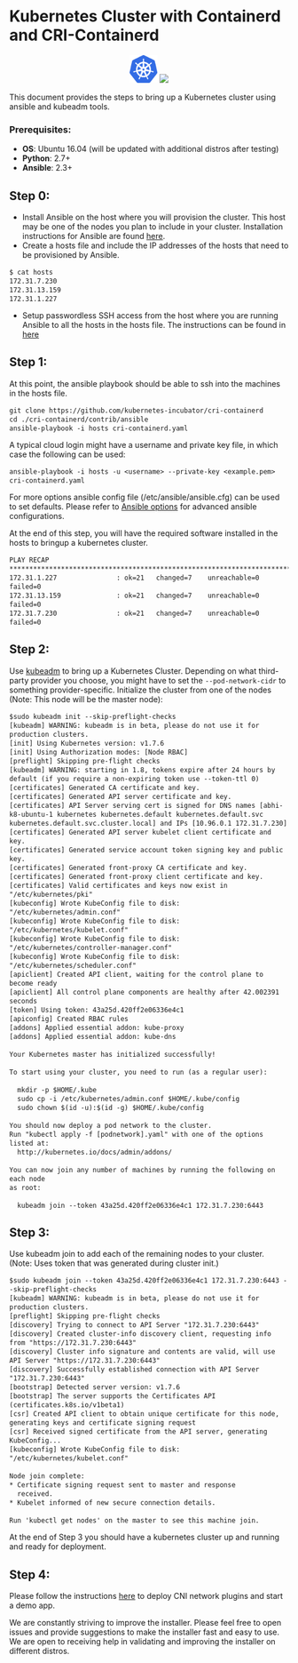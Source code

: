 # Kubernetes Cluster with Containerd and CRI-Containerd
<p align="center">
<img src="https://github.com/kubernetes/kubernetes/blob/master/logo/logo.png" width="50" height="50"> 
<img src="https://github.com/containerd/containerd/blob/master/docs/images/containerd-dark.png" width="200" > 
</p>


This document provides the steps to bring up a Kubernetes cluster using ansible and kubeadm tools.

### Prerequisites:
- **OS**: Ubuntu 16.04 (will be updated with additional distros after testing)
- **Python**: 2.7+
- **Ansible**: 2.3+

## Step 0:
-  Install Ansible on the host where you will provision the cluster. This host may be one of the nodes you plan to include in your cluster. Installation instructions for Ansible are found [here](http://docs.ansible.com/ansible/latest/intro_installation.html).
-  Create a hosts file and include the IP addresses of the hosts that need to be provisioned by Ansible.
```console
$ cat hosts
172.31.7.230
172.31.13.159
172.31.1.227
```
-  Setup passwordless SSH access from the host where you are running Ansible to all the hosts in the hosts file. The instructions can be found in [here](http://www.linuxproblem.org/art_9.html)

## Step 1:
At this point, the ansible playbook should be able to ssh into the machines in the hosts file.
```console
git clone https://github.com/kubernetes-incubator/cri-containerd
cd ./cri-containerd/contrib/ansible
ansible-playbook -i hosts cri-containerd.yaml
```
A typical cloud login might have a username and private key file, in which case the following can be used:
```console
ansible-playbook -i hosts -u <username> --private-key <example.pem> cri-containerd.yaml
 ```
For more options ansible config file (/etc/ansible/ansible.cfg) can be used to set defaults. Please refer to [Ansible options](http://docs.ansible.com/ansible/latest/intro_configuration.html) for advanced ansible configurations.

At the end of this step, you will have the required software installed in the hosts to bringup a kubernetes cluster.
```console
PLAY RECAP ***************************************************************************************************************************************************************
172.31.1.227               : ok=21   changed=7    unreachable=0    failed=0
172.31.13.159              : ok=21   changed=7    unreachable=0    failed=0
172.31.7.230               : ok=21   changed=7    unreachable=0    failed=0
```

## Step 2:
Use [kubeadm](https://kubernetes.io/docs/setup/independent/install-kubeadm/) to bring up a Kubernetes Cluster. Depending on what third-party provider you choose, you might have to set the ```--pod-network-cidr``` to something provider-specific.
Initialize the cluster from one of the nodes (Note: This node will be the master node):
```console
$sudo kubeadm init --skip-preflight-checks
[kubeadm] WARNING: kubeadm is in beta, please do not use it for production clusters.
[init] Using Kubernetes version: v1.7.6
[init] Using Authorization modes: [Node RBAC]
[preflight] Skipping pre-flight checks
[kubeadm] WARNING: starting in 1.8, tokens expire after 24 hours by default (if you require a non-expiring token use --token-ttl 0)
[certificates] Generated CA certificate and key.
[certificates] Generated API server certificate and key.
[certificates] API Server serving cert is signed for DNS names [abhi-k8-ubuntu-1 kubernetes kubernetes.default kubernetes.default.svc kubernetes.default.svc.cluster.local] and IPs [10.96.0.1 172.31.7.230]
[certificates] Generated API server kubelet client certificate and key.
[certificates] Generated service account token signing key and public key.
[certificates] Generated front-proxy CA certificate and key.
[certificates] Generated front-proxy client certificate and key.
[certificates] Valid certificates and keys now exist in "/etc/kubernetes/pki"
[kubeconfig] Wrote KubeConfig file to disk: "/etc/kubernetes/admin.conf"
[kubeconfig] Wrote KubeConfig file to disk: "/etc/kubernetes/kubelet.conf"
[kubeconfig] Wrote KubeConfig file to disk: "/etc/kubernetes/controller-manager.conf"
[kubeconfig] Wrote KubeConfig file to disk: "/etc/kubernetes/scheduler.conf"
[apiclient] Created API client, waiting for the control plane to become ready
[apiclient] All control plane components are healthy after 42.002391 seconds
[token] Using token: 43a25d.420ff2e06336e4c1
[apiconfig] Created RBAC rules
[addons] Applied essential addon: kube-proxy
[addons] Applied essential addon: kube-dns

Your Kubernetes master has initialized successfully!

To start using your cluster, you need to run (as a regular user):

  mkdir -p $HOME/.kube
  sudo cp -i /etc/kubernetes/admin.conf $HOME/.kube/config
  sudo chown $(id -u):$(id -g) $HOME/.kube/config

You should now deploy a pod network to the cluster.
Run "kubectl apply -f [podnetwork].yaml" with one of the options listed at:
  http://kubernetes.io/docs/admin/addons/

You can now join any number of machines by running the following on each node
as root:

  kubeadm join --token 43a25d.420ff2e06336e4c1 172.31.7.230:6443

```
## Step 3:
Use kubeadm join to add each of the remaining nodes to your cluster. (Note: Uses token that was generated during cluster init.)
```console
$sudo kubeadm join --token 43a25d.420ff2e06336e4c1 172.31.7.230:6443 --skip-preflight-checks
[kubeadm] WARNING: kubeadm is in beta, please do not use it for production clusters.
[preflight] Skipping pre-flight checks
[discovery] Trying to connect to API Server "172.31.7.230:6443"
[discovery] Created cluster-info discovery client, requesting info from "https://172.31.7.230:6443"
[discovery] Cluster info signature and contents are valid, will use API Server "https://172.31.7.230:6443"
[discovery] Successfully established connection with API Server "172.31.7.230:6443"
[bootstrap] Detected server version: v1.7.6
[bootstrap] The server supports the Certificates API (certificates.k8s.io/v1beta1)
[csr] Created API client to obtain unique certificate for this node, generating keys and certificate signing request
[csr] Received signed certificate from the API server, generating KubeConfig...
[kubeconfig] Wrote KubeConfig file to disk: "/etc/kubernetes/kubelet.conf"

Node join complete:
* Certificate signing request sent to master and response
  received.
* Kubelet informed of new secure connection details.

Run 'kubectl get nodes' on the master to see this machine join.
```
At the end of Step 3 you should have a kubernetes cluster up and running and ready for deployment. 

## Step 4:
Please follow the instructions [here](https://kubernetes.io/docs/setup/independent/create-cluster-kubeadm/#pod-network) to deploy CNI network plugins and start a demo app.

We are constantly striving to improve the installer. Please feel free to open issues and provide suggestions to make the installer fast and easy to use. We are open to receiving help in validating and improving the installer on different distros.
